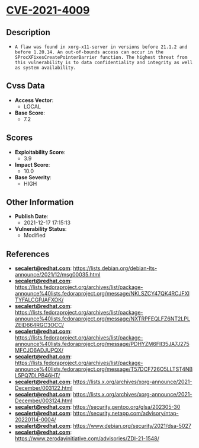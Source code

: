 
# [CVE-2021-4009](https://lists.debian.org/debian-lts-announce/2021/12/msg00035.html)

## Description

- `A flaw was found in xorg-x11-server in versions before 21.1.2 and before 1.20.14. An out-of-bounds access can occur in the SProcXFixesCreatePointerBarrier function. The highest threat from this vulnerability is to data confidentiality and integrity as well as system availability.`

## Cvss Data

- **Access Vector**:
  - LOCAL
- **Base Score**:
  - 7.2

## Scores

- **Exploitability Score**:
  - 3.9
- **Impact Score**:
  - 10.0
- **Base Severity**:
  - HIGH

## Other Information

- **Publish Date**:
  - 2021-12-17 17:15:13
- **Vulnerability Status**:
  - Modified

## References

- **secalert@redhat.com**: https://lists.debian.org/debian-lts-announce/2021/12/msg00035.html
- **secalert@redhat.com**: https://lists.fedoraproject.org/archives/list/package-announce%40lists.fedoraproject.org/message/NKLSZCY47QK4RCJFXITYFALCGPJAFXOK/
- **secalert@redhat.com**: https://lists.fedoraproject.org/archives/list/package-announce%40lists.fedoraproject.org/message/NXTRPFEQLFZ6NT2LPLZEID664RGC3OCC/
- **secalert@redhat.com**: https://lists.fedoraproject.org/archives/list/package-announce%40lists.fedoraproject.org/message/PDHYZM6FII35JA7J275MFCJO6ADJUPQX/
- **secalert@redhat.com**: https://lists.fedoraproject.org/archives/list/package-announce%40lists.fedoraproject.org/message/T57DCF726O5LLTST4NBL5PQ7DLPB46HT/
- **secalert@redhat.com**: https://lists.x.org/archives/xorg-announce/2021-December/003122.html
- **secalert@redhat.com**: https://lists.x.org/archives/xorg-announce/2021-December/003124.html
- **secalert@redhat.com**: https://security.gentoo.org/glsa/202305-30
- **secalert@redhat.com**: https://security.netapp.com/advisory/ntap-20220114-0004/
- **secalert@redhat.com**: https://www.debian.org/security/2021/dsa-5027
- **secalert@redhat.com**: https://www.zerodayinitiative.com/advisories/ZDI-21-1548/

